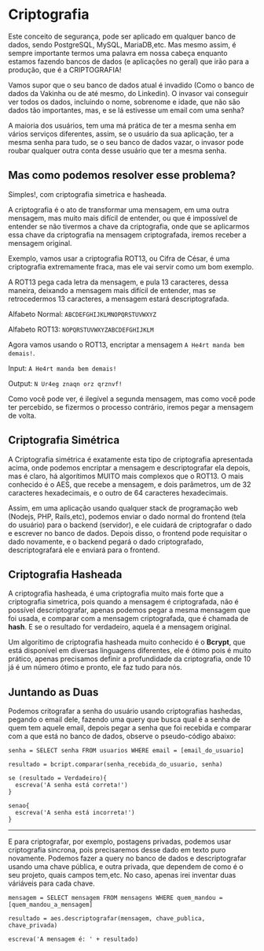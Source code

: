 # Criptografia

Este conceito de segurança, pode ser aplicado em qualquer banco de dados, sendo PostgreSQL, MySQL, MariaDB,etc. Mas mesmo assim, é sempre importante termos uma palavra em nossa cabeça enquanto estamos fazendo bancos de dados (e aplicações no geral) que irão para a produção, que é a CRIPTOGRAFIA!

Vamos supor que o seu banco de dados atual é invadido (Como o banco de dados da Vakinha ou de até mesmo, do Linkedin). O invasor vai conseguir ver todos os dados, incluindo o nome, sobrenome e idade, que não são dados tão importantes, mas, e se lá estivesse um email com uma senha?

A maioria dos usuários, tem uma má prática de ter a mesma senha em vários serviços diferentes, assim, se o usuário da sua aplicação, ter a mesma senha para tudo, se o seu banco de dados vazar, o invasor pode roubar qualquer outra conta desse usuário que ter a mesma senha.

## Mas como podemos resolver esse problema?

Simples!, com criptografia simetrica e hasheada.

A criptografia é o ato de transformar uma mensagem, em uma outra mensagem, mas muito mais difícil de entender, ou que é impossível de entender se não tivermos a chave da criptografia, onde que se aplicarmos essa chave da criptografia na mensagem criptografada, iremos receber a mensagem original.

Exemplo, vamos usar a criptografia ROT13, ou Cifra de César, é uma criptografia extremamente fraca, mas ele vai servir como um bom exemplo.

A ROT13 pega cada letra da mensagem, e pula 13 caracteres, dessa maneira, deixando a mensagem mais difícil de entender, mas se retrocedermos 13 caracteres, a mensagem estará descriptografada.

Alfabeto Normal: `ABCDEFGHIJKLMNOPQRSTUVWXYZ`

Alfabeto ROT13: `NOPQRSTUVWXYZABCDEFGHIJKLM`

Agora vamos usando o ROT13, encriptar a mensagem `A He4rt manda bem demais!`.

Input: `A He4rt manda bem demais!`

Output: `N Ur4eg znaqn orz qrznvf!`

Como você pode ver, é ilegível a segunda mensagem, mas como você pode ter percebido, se fizermos o processo contrário, iremos pegar a mensagem de volta.

## Criptografia Simétrica

A Criptografia simétrica é exatamente esta tipo de criptografia apresentada acima, onde podemos encriptar a mensagem e descriptografar ela depois, mas é claro, há algorítimos MUITO mais complexos que o ROT13. O mais conhecido é o AES, que recebe a mensagem, e dois parâmetros, um de 32 caracteres hexadecimais, e o outro de 64 caracteres hexadecimais.

Assim, em uma aplicação usando qualquer stack de programação web (Nodejs, PHP, Rails,etc), podemos enviar o dado normal do frontend (tela do usuário) para o backend (servidor), e ele cuidará de criptografar o dado e escrever no banco de dados. Depois disso, o frontend pode requisitar o dado novamente, e o backend pegará o dado criptografado, descriptografará ele e enviará para o frontend.

## Criptografia Hasheada

A criptografia hasheada, é uma criptografia muito mais forte que a criptografia simetrica, pois quando a mensagem é criptografada, não é possível descriptografar, apenas podemos pegar a mesma mensagem que foi usada, e comparar com a mensagem criptografada, que é chamada de **hash**. E se o resultado for verdadeiro, aquela é a mensagem original.

Um algorítimo de criptografia hasheada muito conhecido é o **Bcrypt**, que está disponível em diversas linguagens diferentes, ele é ótimo pois é muito prático, apenas precisamos definir a profundidade da criptografia, onde 10 já é um número ótimo e pronto, ele faz tudo para nós.

## Juntando as Duas

Podemos critografar a senha do usuário usando criptografias hashedas, pegando o email dele, fazendo uma query que busca qual é a senha de quem tem aquele email, depois pegar a senha que foi recebida e comparar com a que está no banco de dados, observe o pseudo-código abaixo:

```
senha = SELECT senha FROM usuarios WHERE email = [email_do_usuario]

resultado = bcript.comparar(senha_recebida_do_usuario, senha)

se (resultado = Verdadeiro){
  escreva('A senha está correta!')
}

senao{
  escreva('A senha está incorreta!')
}

```

---

E para criptografar, por exemplo, postagens privadas, podemos usar criptografia sincrona, pois precisaremos desse dado em texto puro novamente. Podemos fazer a query no banco de dados e descriptografar usando uma chave pública, e outra privada, que dependem de como é o seu projeto, quais campos tem,etc. No caso, apenas irei inventar duas váriáveis para cada chave.

```
mensagem = SELECT mensagem FROM mensagens WHERE quem_mandou = [quem_mandou_a_mensagem]

resultado = aes.descriptografar(mensagem, chave_publica, chave_privada)

escreva('A mensagem é: ' + resultado)

```
